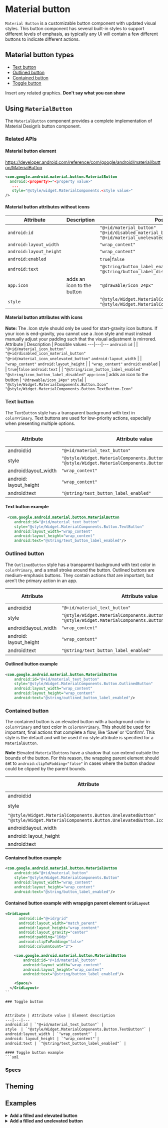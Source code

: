 <!--docs:
title: "Example Article: Android Material Button"
layout: detail
section: components
excerpt: "This is an example of the Android Material Button developer article for material.io. It uses the template from [../article-component-template.md]"
iconId: 
path: /
api_doc_root: 
-->

# Material button

`Material Button` is a customizable button component with updated visual styles. This button component has several built-in styles to support different levels of emphasis, as typically any UI will contain a few different buttons to indicate different actions. 

## Material button types

* [Text button](#text-button)
* [Outlined button](#outlined-button)
* [Contained button](#contained-button)
* [Toggle button](#toggle-button)

Insert any related graphics. **Don't say what you can show**

<!-- Note that the iOS team has added a TOC to their repo, and it appears to be from https://github.com/jonschlinkert/markdown-toc -->
<!-- toc -->

## Using `MaterialButton`

The `MaterialButton` component provides a complete implementation of Material Design’s button component. 

### Related APIs

#### Material button element

 https://developer.android.com/reference/com/google/android/material/button/MaterialButton
```xml
<com.google.android.material.button.MaterialButton
  android:<property>="<property value>"
   ...
   style="@style/widget.MaterialComponents.<style value>"
/>
```
#### Material button attributes without icons
Attribute | Description | Possible values
---|---|---
`android:id` | | `"@+id/material_button"` </br> `"@+id/disabled_material_button"` </br> `"@+id/material_unelevated_button"`
`android:layout_width` | | `"wrap_content"`
`android:layout_height` | | `"wrap_content"`
`android:enabled` | | `true`\|`false`
`android:text` | | `"@string/button_label_enabled"`</br> `"@string/button_label_disabled"`
`app:icon` | adds an icon to the button | `"@drawable/icon_24px"`
`style`| | `"@style/Widget.MaterialComponents.Button.UnelevatedButton"` </br> `"@style/Widget.MaterialComponents.Button.TextButton"`

#### Material button attributes with icons
**Note:** The .Icon style should only be used for start-gravity icon buttons. If your icon is end-gravity, you cannot use a .Icon style and must instead manually adjust your padding such that the visual adjustment is mirrored.
Attribute | Description | Possible values
---|---|---
`android:id` | | `"@+id/material_icon_button"` </br> `"@+id/disabled_icon_material_button"` </br> `"@+id/material_icon_unelevated_button"`
`android:layout_width` | | `"wrap_content"`
`android:layout_height` | | `"wrap_content"`
`android:enabled` | | `true`\|`false`
`android:text` | | `"@string/icon_button_label_enabled"`</br> `"@string/icon_button_label_disabled"`
`app:icon` | adds an icon to the button | `"@drawable/icon_24px"`
`style`| | `"@style/Widget.MaterialComponents.Button.Icon"` </br> `"@style/Widget.MaterialComponents.Button.TextButton.Icon"`

### Text button

The `TextButton` style has a transparent background with text in `colorPrimary`. Text buttons are used for low-priority actions, especially when presenting multiple options.

Attribute | Attribute value | Element description
---|---|---
 android:id | `"@+id/material_text_button"` | 
 style | `"@style/Widget.MaterialComponents.Button.TextButton"` </br> `"@style/Widget.MaterialComponents.Button.TextButton.Icon"` | 
 android:layout_width | `"wrap_content" ` |
 android: layout_height | `"wrap_content"` |
 android:text | `"@string/text_button_label_enabled"`| 

#### Text button example
```xml
 <com.google.android.material.button.MaterialButton
    android:id="@+id/material_text_button"
    style="@style/Widget.MaterialComponents.Button.TextButton"
    android:layout_width="wrap_content"
    android:layout_height="wrap_content"
    android:text="@string/text_button_label_enabled"/>
```
### Outlined button

The `OutlinedButton` style has a transparent background with text color in `colorPrimary`, and a small stroke around the button. Outlined buttons are medium-emphasis buttons. They contain actions that are important, but aren’t the primary action in an app.


 Attribute | Attribute value | Element description 
---|---|--- 
 android:id | `"@+id/material_text_button"` | 
 style | `"@style/Widget.MaterialComponents.Button.TextButton"` </br>`"@style/Widget.MaterialComponents.Button.OutlinedButton.Icon"` | 
 android:layout_width | `"wrap_content"`| 
 android: layout_height | `"wrap_content"`| 
 android:text | `"@string/text_button_label_enabled"` |  

#### Outlined button example
```xml
<com.google.android.material.button.MaterialButton
    android:id="@+id/material_text_button"
    style="@style/Widget.MaterialComponents.Button.OutlinedButton"
    android:layout_width="wrap_content"
    android:layout_height="wrap_content"
    android:text="@string/outlined_button_label_enabled"/>
```
### Contained button
The contained button is an elevated button with a background color in `colorPrimary` and text color in `colorOnPrimary`. This should be used for important, final actions that complete a flow, like ‘Save’ or ‘Confirm’. This style is the default and will be used if no style attribute is specified for a `MaterialButton`.

**Note** Elevated `MaterialButtons` have a shadow that can extend outside the bounds of the button. For this reason, the wrapping parent element should set to `android:clipToPadding="false"` in cases where the button shadow could be clipped by the parent bounds.

Attribute | Attribute value | Element description 
---|---|---
android:id | `"@+id/material_button"` | 
style | `"@style/Widget.MaterialComponents.Button"` </br> `"@style/Widget.MaterialComponents.Button.Icon"` </br>
 `"@style/Widget.MaterialComponents.Button.UnelevatedButton"` </br> `"@style/Widget.MaterialComponents.Button.UnelevatedButton.Icon"` | 
android:layout_width | `"wrap_content"` | 
android: layout_height | `"wrap_content"`| 
android:text | `"@string/text_button_label_enabled"` |  

#### Contained button example
```xml
<com.google.android.material.button.MaterialButton
    android:id="@+id/material_button"
    style="@style/Widget.MaterialComponents.Button"
    android:layout_width="wrap_content"
    android:layout_height="wrap_content"
    android:text="@string/button_label_enabled"/>
```

#### Contained button example with wrappign parent element `GridLayout`

```xml
<GridLayout
      android:id="@+id/grid"
      android:layout_width="match_parent"
      android:layout_height="wrap_content"
      android:layout_gravity="center"
      android:padding="16dp"
      android:clipToPadding="false"
      android:columnCount="2">

    <com.google.android.material.button.MaterialButton
        android:id="@+id/material_button"
        android:layout_width="wrap_content"
        android:layout_height="wrap_content"
        android:text="@string/button_label_enabled"/>

    <Space/>
  </GridLayout>
``

### Toggle button

 
Attribute | Attribute value | Element description 
---|---|---
android:id | `"@+id/material_text_button"` | 
style  | `"@style/Widget.MaterialComponents.Button.TextButton"` | 
android:layout_width | `"wrap_content"` | 
android: layout_height | `"wrap_content"`| 
android:text | `"@string/text_button_label_enabled"` | 

#### Toggle button example
```xml

```
### Specs

## Theming


   
## Examples

<details>
  <summary><b>Add a filled and elevated button</b></summary>
  
 The following code adds a filled and elevated button to your app. Your theme's `colorPrimary` is the default background color and your theme's `colorOnPrimary` is the default text color.
   ```xml
    <com.google.android.material.button.MaterialButton
      android:id="@+id/material_button"
      android:layout_width="wrap_content"
      android:layout_height="wrap_content"
      android:text="@string/button_label_enabled"/>
  ```
</details>

<details>
<summary><b>Add a filled and unelevated button</b></summary>
 The following code adds a filled and unelevated button. Your theme's `colorPrimary` is the default background color and your theme's `colorOnPrimary` is the default text color.
  ```xml
    <com.google.android.material.button.MaterialButton
      android:id="@+id/disabled_material_button"
      android:layout_width="wrap_content"
      android:layout_height="wrap_content"
      android:enabled="false"
      android:text="@string/button_label_disabled"/>
  ```
  
</details>
  

